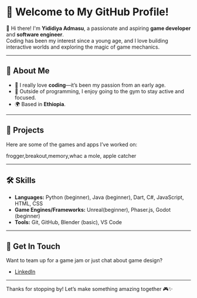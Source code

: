 # 💾 Welcome to My GitHub Profile!

👋 Hi there! I'm **Yididiya Admasu**, a passionate and aspiring **game developer** and **software engineer**.  
Coding has been my interest since a young age, and I love building interactive worlds and exploring the magic of game mechanics.

---

## 🧠 About Me

* 🌱 I really love **coding**—it’s been my passion from an early age.
* 💪 Outside of programming, I enjoy going to the gym to stay active and focused.
* 🌍 Based in **Ethiopia**.

---

## 🚀 Projects

Here are some of the games and apps I’ve worked on:

frogger,breakout,memory,whac a mole, apple catcher

---

## 🛠️ Skills

* **Languages:** Python (beginner), Java (beginner), Dart, C#, JavaScript, HTML, CSS
* **Game Engines/Frameworks:** Unreal(beginner), Phaser.js, Godot (beginner)
* **Tools:** Git, GitHub, Blender (basic), VS Code

---

## 🤝 Get In Touch

Want to team up for a game jam or just chat about game design?

* [LinkedIn](https://www.linkedin.com/in/yididiya-admasu-27199b305/)

---

Thanks for stopping by! Let’s make something amazing together 🎮✨
